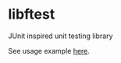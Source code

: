 # libftest
JUnit inspired unit testing library

See usage example [here](https://github.com/mgalliou/libasm).
